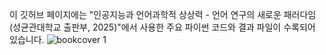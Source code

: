 이 깃허브 페이지에는 "인공지능과 언어과학적 상상력 - 언어 연구의 새로운 패러다임(성균관대학교 출판부, 2025)"에서 사용한 주요 파이썬 코드와 결과 파일이 수록되어 있습니다.
![bookcover 1](https://github.com/user-attachments/assets/32e8eb5e-5448-4a4a-a219-3bec6cf3ae86)

